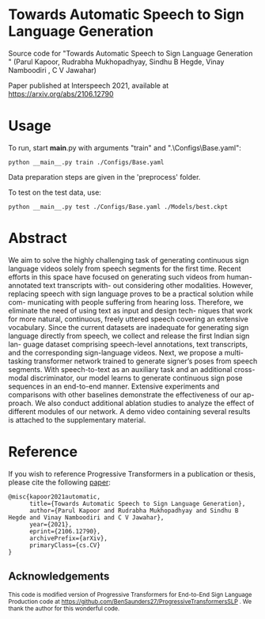 
# Towards Automatic Speech to Sign Language Generation 

Source code for "Towards Automatic Speech to Sign Language Generation " (Parul Kapoor, Rudrabha Mukhopadhyay, Sindhu B Hegde, Vinay Namboodiri , C V Jawahar) 

Paper published at Interspeech 2021, available at https://arxiv.org/abs/2106.12790


# Usage

To run, start __main__.py with arguments "train" and ".\Configs\Base.yaml":

`python __main__.py train ./Configs/Base.yaml` 

Data preparation steps are given in the 'preprocess' folder.

To test on the test data, use:

`python __main__.py test ./Configs/Base.yaml ./Models/best.ckpt`


# Abstract

We aim to solve the highly challenging task of generating continuous sign language videos solely from speech segments for
the first time. Recent efforts in this space have focused on generating such videos from human-annotated text transcripts with-
out considering other modalities. However, replacing speech with sign language proves to be a practical solution while com-
municating with people suffering from hearing loss. Therefore, we eliminate the need of using text as input and design tech-
niques that work for more natural, continuous, freely uttered speech covering an extensive vocabulary. Since the current
datasets are inadequate for generating sign language directly from speech, we collect and release the first Indian sign lan-
guage dataset comprising speech-level annotations, text transcripts, and the corresponding sign-language videos. Next, we
propose a multi-tasking transformer network trained to generate signer’s poses from speech segments. With speech-to-text as
an auxiliary task and an additional cross-modal discriminator, our model learns to generate continuous sign pose sequences in
an end-to-end manner. Extensive experiments and comparisons with other baselines demonstrate the effectiveness of our ap-
proach. We also conduct additional ablation studies to analyze the effect of different modules of our network. A demo video
containing several results is attached to the supplementary material.

# Reference

If you wish to reference Progressive Transformers in a publication or thesis, please cite the following [paper](https://arxiv.org/abs/2106.12790):

```
@misc{kapoor2021automatic,
      title={Towards Automatic Speech to Sign Language Generation}, 
      author={Parul Kapoor and Rudrabha Mukhopadhyay and Sindhu B Hegde and Vinay Namboodiri and C V Jawahar},
      year={2021},
      eprint={2106.12790},
      archivePrefix={arXiv},
      primaryClass={cs.CV}
}
```

## Acknowledgements
<sub>This code is modified version of Progressive Transformers for End-to-End Sign Language Production code at https://github.com/BenSaunders27/ProgressiveTransformersSLP . We thank the author for this wonderful code. </sub>
